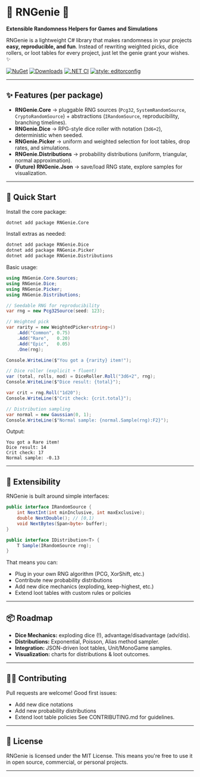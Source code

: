 # 🎩 RNGenie 🔮
**Extensible Randomness Helpers for Games and Simulations**

RNGenie is a lightweight C# library that makes randomness in your projects **easy, reproducible, and fun**.
Instead of rewriting weighted picks, dice rollers, or loot tables for every project, just let the genie grant your wishes. ✨

[![NuGet](https://img.shields.io/nuget/v/RNGenie.Core.svg)](https://www.nuget.org/packages/RNGenie.Core/)
[![Downloads](https://img.shields.io/nuget/dt/RNGenie.Core.svg)](https://www.nuget.org/packages/RNGenie.Core/)
[![.NET CI](https://github.com/FloatObject/RNGenie/actions/workflows/dotnet.yml/badge.svg)](https://github.com/FloatObject/RNGenie/actions)
[![style: editorconfig](https://img.shields.io/badge/style-editorconfig-blue)](./CONTRIBUTING.md)

---

## ✨ Features (per package)
- **RNGenie.Core** → pluggable RNG sources (`Pcg32`, `SystemRandomSource`, `CryptoRandomSource`) + abstractions (`IRandomSource`, reproducibility, branching timelines).
- **RNGenie.Dice** → RPG-style dice roller with notation (`3d6+2`), deterministic when seeded.
- **RNGenie.Picker** → uniform and weighted selection for loot tables, drop rates, and simulations.
- **RNGenie.Distributions** → probability distributions (uniform, triangular, normal approximation).
- **(Future) RNGenie.Json** → save/load RNG state, explore samples for visualization.

---

## 🚀 Quick Start

Install the core package:
```sh
dotnet add package RNGenie.Core
```

Install extras as needed:
```sh
dotnet add package RNGenie.Dice
dotnet add package RNGenie.Picker
dotnet add package RNGenie.Distributions
```

Basic usage:
```cs
using RNGenie.Core.Sources;
using RNGenie.Dice;
using RNGenie.Picker;
using RNGenie.Distributions;

// Seedable RNG for reproducibility
var rng = new Pcg32Source(seed: 123);

// Weighted pick
var rarity = new WeightedPicker<string>()
    .Add("Common", 0.75)
    .Add("Rare",   0.20)
    .Add("Epic",   0.05)
    .One(rng);

Console.WriteLine($"You got a {rarity} item!");

// Dice roller (explicit + fluent)
var (total, rolls, mod) = DiceRoller.Roll("3d6+2", rng);
Console.WriteLine($"Dice result: {total}");

var crit = rng.Roll("1d20");
Console.WriteLine($"Crit check: {crit.total}");

// Distribution sampling
var normal = new Gaussian(0, 1);
Console.WriteLine($"Normal sample: {normal.Sample(rng):F2}");
```

Output:
```text
You got a Rare item!
Dice result: 14
Crit check: 17
Normal sample: -0.13
```
---

## 🧩 Extensibility

RNGenie is built around simple interfaces:
```cs
public interface IRandomSource {
    int NextInt(int minInclusive, int maxExclusive);
    double NextDouble(); // [0,1)
    void NextBytes(Span<byte> buffer);
}

public interface IDistribution<T> {
    T Sample(IRandomSource rng);
}
```

That means you can:
- Plug in your own RNG algorithm (PCG, XorShift, etc.)
- Contribute new probability distributions
- Add new dice mechanics (exploding, keep-highest, etc.)
- Extend loot tables with custom rules or policies

---

## 📦 Roadmap

- **Dice Mechanics:** exploding dice (!), advantage/disadvantage (adv/dis).
- **Distributions:** Exponential, Poisson, Alias method sampler.
- **Integration:** JSON-driven loot tables, Unit/MonoGame samples.
- **Visualization:** charts for distributions & loot outcomes.

---

## 👩‍💻 Contributing

Pull requests are welcome!
Good first issues:
- Add new dice notations
- Add new probability distributions
- Extend loot table policies
See CONTRIBUTING.md for guidelines.

---

## 📜 License

RNGenie is licensed under the MIT License.
This means you're free to use it in open source, commercial, or personal projects.

---

